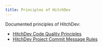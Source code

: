```yaml
---
title: Principles of HitchDev
---
```


Documented principles of HitchDev:

* [HitchDev Code Quality Principles](code-quality)
* [HitchDev Project Commit Message Rules](commits)
